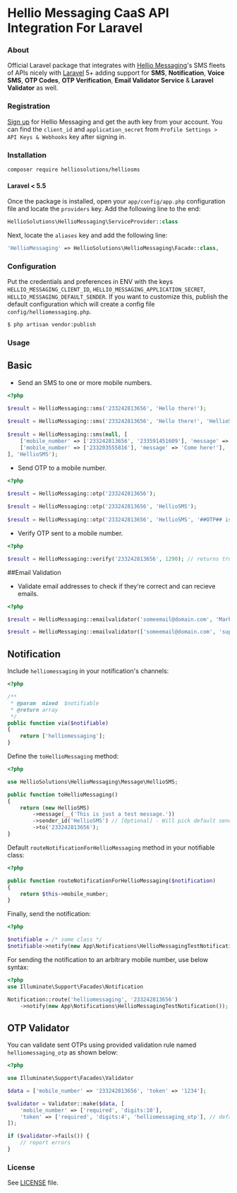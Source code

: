 # Hellio Messaging CaaS API Integration For Laravel

### About
Official Laravel package that integrates with [Hellio Messaging](https://helliomessaging.com)'s SMS fleets of APIs nicely with [Laravel](https://laravel.com/) 5+ adding support for **SMS**, **Notification**, **Voice SMS**, **OTP Codes**, **OTP Verification**, **Email Validator Service** &  **Laravel Validator** as well.

### Registration
[Sign up](https://app.helliomessaging.com/try-hellio) for Hellio Messaging and get the auth key from your account. You can find the `client_id` and `application_secret` from `Profile Settings > API Keys & Webhooks` key after signing in.

### Installation
```bash
composer require helliosolutions/helliosms
```

#### Laravel < 5.5
Once the package is installed, open your `app/config/app.php` configuration file and locate the `providers` key. Add the following line to the end:

```php
HellioSolutions\HellioMessaging\ServiceProvider::class
```

Next, locate the `aliases` key and add the following line:

```php
'HellioMessaging' => HellioSolutions\HellioMessaging\Facade::class,
```

### Configuration
Put the credentials and preferences in ENV with the keys `HELLIO_MESSAGING_CLIENT_ID`, `HELLIO_MESSAGING_APPLICATION_SECRET`, `HELLIO_MESSAGING_DEFAULT_SENDER`. If you want to customize this, publish the default configuration which will create a config file `config/helliomessaging.php`.

```bash
$ php artisan vendor:publish
```

### Usage

## Basic
- Send an SMS to one or more mobile numbers.
```php
<?php

$result = HellioMessaging::sms('233242813656', 'Hello there!');
 
$result = HellioMessaging::sms('233242813656', 'Hello there!', 'HellioSMS');
 
$result = HellioMessaging::sms(null, [
    ['mobile_number' => ['233242813656', '233591451609'], 'message' => 'Hello there!'],
    ['mobile_number' => ['233203555816'], 'message' => 'Come here!'],
], 'HellioSMS');
```

- Send OTP to a mobile number.
```php
<?php

$result = HellioMessaging::otp('233242813656');
   
$result = HellioMessaging::otp('233242813656', 'HellioSMS');
   
$result = HellioMessaging::otp('233242813656', 'HellioSMS', '##OTP## is your OTP, Please dont share it with anyone.');
```

- Verify OTP sent to a mobile number.
```php
<?php

$result = HellioMessaging::verify('233242813656', 1290); // returns true or false
```
##Email Validation
- Validate email addresses to check if they're correct and can recieve emails.
```php
<?php

$result = HellioMessaging::emailvalidator('someemail@domain.com', 'Marketing leads'); 

$result = HellioMessaging::emailvalidator(['someemail@domain.com', 'support@domain.com'], 'Marketing leads'); 
```

## Notification
Include `helliomessaging` in your notification's channels:
```php
<?php

/**
 * @param  mixed  $notifiable
 * @return array
 */
public function via($notifiable)
{
    return ['helliomessaging'];
}
```

Define the `toHellioMessaging` method:

```php
<?php

use HellioSolutions\HellioMessaging\Message\HellioSMS;

public function toHellioMessaging()
{
    return (new HellioSMS)
        ->message(__('This is just a test message.'))
	    ->sender_id('HellioSMS') // [Optional] - Will pick default sender ID from HELLIO_MESSAGING_DEFAULT_SENDER or if not set, will use the application name.
        ->to('233242813656');
}
```

Default `routeNotificationForHellioMessaging` method in your notifiable class:
```php
<?php

public function routeNotificationForHellioMessaging($notification)
{
    return $this->mobile_number;
}
```

Finally, send the notification:
```php
<?php

$notifiable = /* some class */
$notifiable->notify(new App\Notifications\HellioMessagingTestNotification());
```

For sending the notification to an arbitrary mobile number, use below syntax:
```php
<?php
use Illuminate\Support\Facades\Notification

Notification::route('helliomessaging', '233242813656')
    ->notify(new App\Notifications\HellioMessagingTestNotification());
```

## OTP Validator
You can validate sent OTPs using provided validation rule named `helliomessaging_otp` as shown below:
```php
<?php

use Illuminate\Support\Facades\Validator

$data = ['mobile_number' => '233242813656', 'token' => '1234'];

$validator = Validator::make($data, [
    'mobile_number' => ['required', 'digits:10'],
    'token' => ['required', 'digits:4', 'helliomessaging_otp'], // default key for source number is 'mobile_number', you can customize this using 'helliomessaging_otp:key_name'
]);

if ($validator->fails()) {
    // report errors
}
```

### License

See [LICENSE](LICENSE) file.
